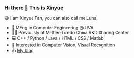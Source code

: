 ### Hi there 👋 This is Xinyue

<!--
**Luna-Xinyue/Luna-Xinyue** is a ✨ _special_ ✨ repository because its `README.md` (this file) appears on your GitHub profile.

Here are some ideas to get you started:

- 🔭 I’m currently working on ...
- 🌱 I’m currently learning ...
- 👯 I’m looking to collaborate on ...
- 🤔 I’m looking for help with ...
- 💬 Ask me about ...
- 📫 How to reach me: ...
- 😄 Pronouns: ...
- ⚡ Fun fact: ...
-->
😃 I am Xinyue Fan, you can also call me Luna.

- 🌱 MEng in Computer Engineering @ UVA
- 👩‍💼 Previously at Mettler-Toledo China R&D Sharing Center
- 💻 C++ / Python / Java / HTML / CSS / Matlab
- 🤔 Interested in Computer Vision, Visual Recognition
- 👍 [My blog](https://www.jianshu.com/u/59804ab28e58)
